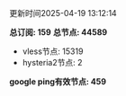 更新时间2025-04-19 13:12:14

**总订阅: 159**
**总节点: 44589**
- vless节点: 15319
- hysteria2节点: 2

**google ping有效节点: 459**
